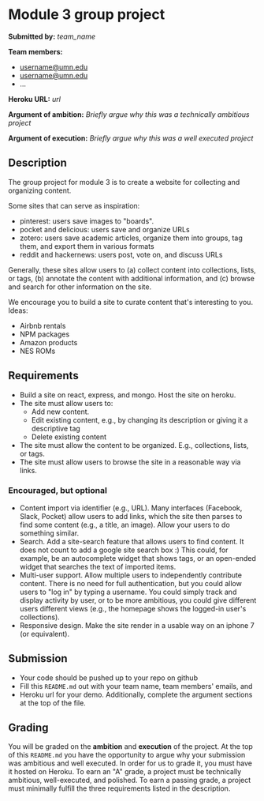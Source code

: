 # Module 3 group project #
__Submitted by:__ _team_name_

__Team members:__

- username@umn.edu
- username@umn.edu
- ...

__Heroku URL:__ _url_

__Argument of ambition:__
_Briefly argue why this was a technically ambitious project_

__Argument of execution:__
_Briefly argue why this was a well executed project_

## Description ##
The group project for module 3 is to create a website for collecting and organizing content.

Some sites that can serve as inspiration:

- pinterest: users save images to "boards".
- pocket and delicious: users save and organize URLs
- zotero: users save academic articles, organize them into groups, tag them, and export them in various formats
- reddit and hackernews: users post, vote on, and discuss URLs

Generally, these sites allow users to (a) collect content into collections, lists, or tags, (b) annotate the content with additional information, and (c) browse and search for other information on the site.

We encourage you to build a site to curate content that's interesting to you. Ideas:

- Airbnb rentals
- NPM packages
- Amazon products
- NES ROMs


## Requirements ##

- Build a site on react, express, and mongo. Host the site on heroku.
- The site must allow users to:
  - Add new content.
  - Edit existing content, e.g., by changing its description or giving it a descriptive tag
  - Delete existing content
- The site must allow the content to be organized.  E.g., collections, lists, or tags.
- The site must allow users to browse the site in a reasonable way via links.


### Encouraged, but optional ###

- Content import via identifier (e.g., URL). Many interfaces (Facebook, Slack, Pocket) allow users to add links, which the site then parses to find some content (e.g., a title, an image). Allow your users to do something similar.
- Search. Add a site-search feature that allows users to find content. It does not count to add a google site search box :)  This could, for example, be an autocomplete widget that shows tags, or an open-ended widget that searches the text of imported items.
- Multi-user support.  Allow multiple users to independently contribute content.  There is no need for full authentication, but you could allow users to "log in" by typing a username.  You could simply track and display activity by user, or to be more ambitious, you could give different users different views (e.g., the homepage shows the logged-in user's collections).
- Responsive design. Make the site render in a usable way on an iphone 7 (or equivalent).


## Submission ##
- Your code should be pushed up to your repo on github
- Fill this `README.md` out with your team name, team members' emails, and
- Heroku url for your demo. Additionally, complete the argument sections at the top of the file.


## Grading ##
You will be graded on the __ambition__ and __execution__ of the project. At the top of this `README.md` you have the opportunity to argue why your submission was ambitious and well executed. In order for us to grade it, you must have it hosted on Heroku. To earn an "A" grade, a project must be technically ambitious, well-executed, and polished. To earn a passing grade, a project must minimally fulfill the three requirements listed in the description.
